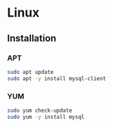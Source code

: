 # Linux

## Installation

### APT

```sh
sudo apt update
sudo apt -y install mysql-client
```

### YUM

```sh
sudo yum check-update
sudo yum -y install mysql
```
